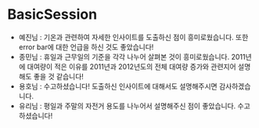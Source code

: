 # BasicSession
- 예진님 : 기온과 관련하여 자세한 인사이트를 도출하신 점이 흥미로웠습니다. 또한 error bar에 대한 언급을 하신 것도 좋았습니다!
- 종민님 : 휴일과 근무일의 기준을 각각 나누어 살펴본 것이 흥미로웠습니다. 2011년에 대여량이 적은 이유를 2011년과 2012년도의 전체 대여량 증가와 관련지어 설명해도 좋을 것 같습니다! 
- 용호님 : 수고하셨습니다! 도출하신 인사이트에 대해서도 설명해주시면 감사하겠습니다.
- 유리님 : 평일과 주말의 자전거 용도를 나누어서 설명해주신 점이 좋았습니다. 수고하셨습니다!
